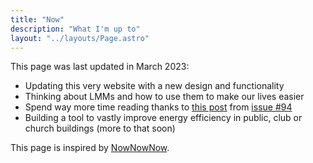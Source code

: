 ```yaml
---
title: "Now"
description: "What I'm up to"
layout: "../layouts/Page.astro"
---
```


This page was last updated in March 2023:

- Updating this very website with a new design and functionality
- Thinking about LMMs and how to use them to make our lives easier
- Spend way more time reading thanks to [this post](https://hbr.org/2017/02/8-ways-to-read-a-lot-more-books-this-year) from [issue #94](/weekly/94)
- Building a tool to vastly improve energy efficiency in public, club or church buildings (more to that soon)

This page is inspired by [NowNowNow](https://nownownow.com).
